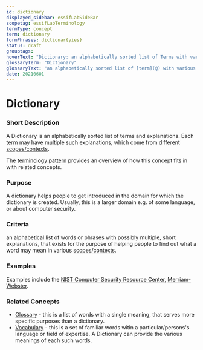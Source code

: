 ```yaml
---
id: dictionary
displayed_sidebar: essifLabSideBar
scopetag: essifLabTerminology
termType: concept
term: dictionary
formPhrases: dictionar{yies}
status: draft
grouptags:
hoverText: "Dictionary: an alphabetically sorted list of Terms with various meanings they may have in different contexts."
glossaryTerm: "Dictionary"
glossaryText: "an alphabetically sorted list of [term](@) with various meanings they may have in different contexts."
date: 20210601
---
```


# Dictionary

### Short Description

A Dictionary is an alphabetically sorted list of terms and explanations. Each term may have multiple such explanations, which come from different [scopes/contexts](scope@).

The [terminology pattern](pattern-terminology@) provides an overview of how this concept fits in with related concepts.

### Purpose

A dictionary helps people to get introduced in the domain for which the dictionary is created. Usually, this is a larger domain e.g. of some language, or about computer security.

### Criteria

an alphabetical list of words or phrases with possibly multiple, short explanations, that exists for the purpose of helping people to find out what a word may mean in various [scopes/contexts](scope@).

### Examples

Examples include the [NIST Computer Security Resource Center](https://csrc.nist.gov/glossary), [Merriam-Webster](https://www.merriam-webster.com/dictionary/).

### Related Concepts

- [Glossary](@) - this is a list of words with a single meaning, that serves more specific purposes than a dictionary.
- [Vocabulary](https://en.wikipedia.org/wiki/Vocabulary) - this is a set of familiar words witin a particular/persons's language or field of expertise. A Dictionary can provide the various meanings of each such words.
